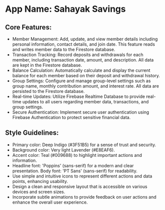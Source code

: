 # **App Name**: Sahayak Savings

## Core Features:

- Member Management: Add, update, and view member details including personal information, contact details, and join date. This feature reads and writes member data to the Firestore database.
- Transaction Tracking: Record deposits and withdrawals for each member, including transaction date, amount, and description. All data are kept in the Firestore database.
- Balance Calculation: Automatically calculate and display the current balance for each member based on their deposit and withdrawal history.
- Group Settings: Configure and manage group-level settings such as group name, monthly contribution amount, and interest rate. All data are persisted to the Firestore database.
- Real-time Updates: Utilize Firebase Realtime Database to provide real-time updates to all users regarding member data, transactions, and group settings.
- Secure Authentication: Implement secure user authentication using Firebase Authentication to protect sensitive financial data.

## Style Guidelines:

- Primary color: Deep Indigo (#3F51B5) for a sense of trust and security.
- Background color: Very light Lavender (#E8EAF6).
- Accent color: Teal (#009688) to highlight important actions and information.
- Headline font: 'Poppins' (sans-serif) for a modern and clear presentation. Body font: 'PT Sans' (sans-serif) for readability.
- Use simple and intuitive icons to represent different actions and data points, enhancing usability.
- Design a clean and responsive layout that is accessible on various devices and screen sizes.
- Incorporate subtle animations to provide feedback on user actions and enhance the overall user experience.